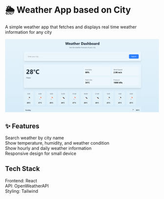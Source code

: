 # 🌦️ Weather App based on City
A simple weather app that fetches and displays real time weather information for any city

![Weather App](public/weather-app.png)

## ✨ Features
Search weather by city name  
Show temperature, humidity, and weather condition  
Show hourly and daily weather information  
Responsive design for small device  

## Tech Stack
Frontend: React  
API: OpenWeatherAPI  
Styling: Tailwind  

